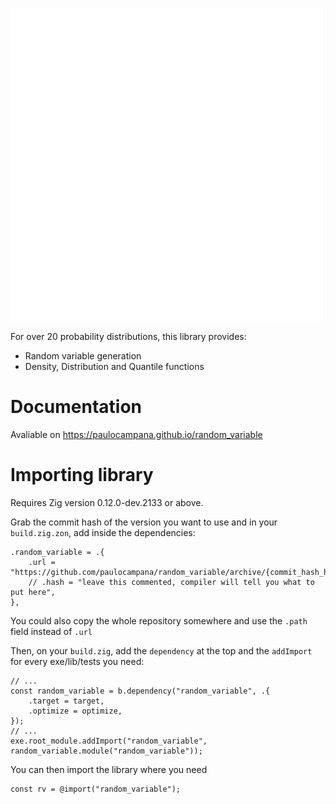 ![](image.png)

For over 20 probability distributions, this library provides:

* Random variable generation
* Density, Distribution and Quantile functions

# Documentation
Avaliable on <https://paulocampana.github.io/random_variable>

# Importing library
Requires Zig version 0.12.0-dev.2133 or above.

Grab the commit hash of the version you want to use and in your `build.zig.zon`, add inside the dependencies:

```zig
.random_variable = .{
    .url = "https://github.com/paulocampana/random_variable/archive/{commit_hash_here}.tar.gz",
    // .hash = "leave this commented, compiler will tell you what to put here",
},
```

You could also copy the whole repository somewhere and use the `.path` field instead of `.url`

Then, on your `build.zig`, add the `dependency` at the top and the `addImport` for every exe/lib/tests you need:

```zig
// ...
const random_variable = b.dependency("random_variable", .{
    .target = target,
    .optimize = optimize,
});
// ...
exe.root_module.addImport("random_variable", random_variable.module("random_variable"));
```

You can then import the library where you need

```zig
const rv = @import("random_variable");
```
